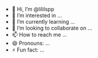 - 👋 Hi, I’m @lililspp
- 👀 I’m interested in ...
- 🌱 I’m currently learning ...
- 💞️ I’m looking to collaborate on ...
- 📫 How to reach me ...
- 😄 Pronouns: ...
- ⚡ Fun fact: ...

<!---
lililspp/lililspp is a ✨ special ✨ repository because its `README.md` (this file) appears on your GitHub profile.
You can click the Preview link to take a look at your changes.
--->
